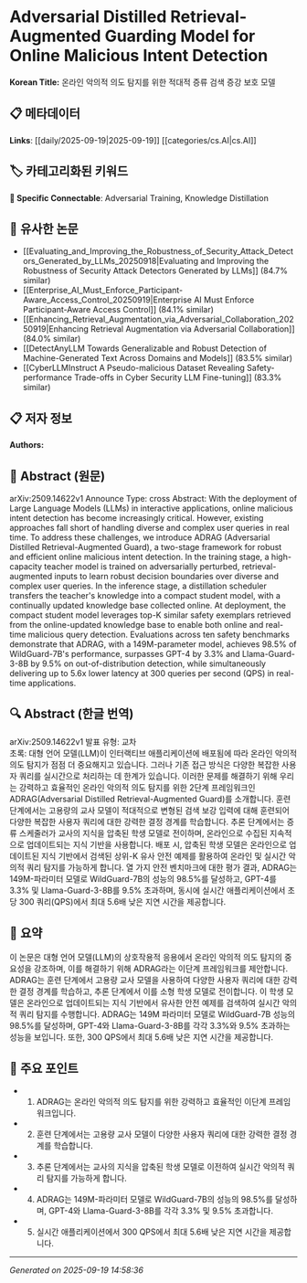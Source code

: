
# Adversarial Distilled Retrieval-Augmented Guarding Model for Online Malicious Intent Detection

**Korean Title:** 온라인 악의적 의도 탐지를 위한 적대적 증류 검색 증강 보호 모델

## 📋 메타데이터

**Links**: [[daily/2025-09-19|2025-09-19]] [[categories/cs.AI|cs.AI]]

## 🏷️ 카테고리화된 키워드
**🔗 Specific Connectable**: Adversarial Training, Knowledge Distillation

## 🔗 유사한 논문
- [[Evaluating_and_Improving_the_Robustness_of_Security_Attack_Detectors_Generated_by_LLMs_20250918|Evaluating and Improving the Robustness of Security Attack Detectors Generated by LLMs]] (84.7% similar)
- [[Enterprise_AI_Must_Enforce_Participant-Aware_Access_Control_20250919|Enterprise AI Must Enforce Participant-Aware Access Control]] (84.1% similar)
- [[Enhancing_Retrieval_Augmentation_via_Adversarial_Collaboration_20250919|Enhancing Retrieval Augmentation via Adversarial Collaboration]] (84.0% similar)
- [[DetectAnyLLM Towards Generalizable and Robust Detection of Machine-Generated Text Across Domains and Models]] (83.5% similar)
- [[CyberLLMInstruct A Pseudo-malicious Dataset Revealing Safety-performance Trade-offs in Cyber Security LLM Fine-tuning]] (83.3% similar)

## 📋 저자 정보

**Authors:** 

## 📄 Abstract (원문)

arXiv:2509.14622v1 Announce Type: cross 
Abstract: With the deployment of Large Language Models (LLMs) in interactive applications, online malicious intent detection has become increasingly critical. However, existing approaches fall short of handling diverse and complex user queries in real time. To address these challenges, we introduce ADRAG (Adversarial Distilled Retrieval-Augmented Guard), a two-stage framework for robust and efficient online malicious intent detection. In the training stage, a high-capacity teacher model is trained on adversarially perturbed, retrieval-augmented inputs to learn robust decision boundaries over diverse and complex user queries. In the inference stage, a distillation scheduler transfers the teacher's knowledge into a compact student model, with a continually updated knowledge base collected online. At deployment, the compact student model leverages top-K similar safety exemplars retrieved from the online-updated knowledge base to enable both online and real-time malicious query detection. Evaluations across ten safety benchmarks demonstrate that ADRAG, with a 149M-parameter model, achieves 98.5% of WildGuard-7B's performance, surpasses GPT-4 by 3.3% and Llama-Guard-3-8B by 9.5% on out-of-distribution detection, while simultaneously delivering up to 5.6x lower latency at 300 queries per second (QPS) in real-time applications.

## 🔍 Abstract (한글 번역)

arXiv:2509.14622v1 발표 유형: 교차  
초록: 대형 언어 모델(LLM)이 인터랙티브 애플리케이션에 배포됨에 따라 온라인 악의적 의도 탐지가 점점 더 중요해지고 있습니다. 그러나 기존 접근 방식은 다양한 복잡한 사용자 쿼리를 실시간으로 처리하는 데 한계가 있습니다. 이러한 문제를 해결하기 위해 우리는 강력하고 효율적인 온라인 악의적 의도 탐지를 위한 2단계 프레임워크인 ADRAG(Adversarial Distilled Retrieval-Augmented Guard)를 소개합니다. 훈련 단계에서는 고용량의 교사 모델이 적대적으로 변형된 검색 보강 입력에 대해 훈련되어 다양한 복잡한 사용자 쿼리에 대한 강력한 결정 경계를 학습합니다. 추론 단계에서는 증류 스케줄러가 교사의 지식을 압축된 학생 모델로 전이하며, 온라인으로 수집된 지속적으로 업데이트되는 지식 기반을 사용합니다. 배포 시, 압축된 학생 모델은 온라인으로 업데이트된 지식 기반에서 검색된 상위-K 유사 안전 예제를 활용하여 온라인 및 실시간 악의적 쿼리 탐지를 가능하게 합니다. 열 가지 안전 벤치마크에 대한 평가 결과, ADRAG는 149M-파라미터 모델로 WildGuard-7B의 성능의 98.5%를 달성하고, GPT-4를 3.3% 및 Llama-Guard-3-8B를 9.5% 초과하며, 동시에 실시간 애플리케이션에서 초당 300 쿼리(QPS)에서 최대 5.6배 낮은 지연 시간을 제공합니다.

## 📝 요약

이 논문은 대형 언어 모델(LLM)의 상호작용적 응용에서 온라인 악의적 의도 탐지의 중요성을 강조하며, 이를 해결하기 위해 ADRAG라는 이단계 프레임워크를 제안합니다. ADRAG는 훈련 단계에서 고용량 교사 모델을 사용하여 다양한 사용자 쿼리에 대한 강력한 결정 경계를 학습하고, 추론 단계에서 이를 소형 학생 모델로 전이합니다. 이 학생 모델은 온라인으로 업데이트되는 지식 기반에서 유사한 안전 예제를 검색하여 실시간 악의적 쿼리 탐지를 수행합니다. ADRAG는 149M 파라미터 모델로 WildGuard-7B 성능의 98.5%를 달성하며, GPT-4와 Llama-Guard-3-8B를 각각 3.3%와 9.5% 초과하는 성능을 보입니다. 또한, 300 QPS에서 최대 5.6배 낮은 지연 시간을 제공합니다.

## 🎯 주요 포인트

- 1. ADRAG는 온라인 악의적 의도 탐지를 위한 강력하고 효율적인 이단계 프레임워크입니다.

- 2. 훈련 단계에서는 고용량 교사 모델이 다양한 사용자 쿼리에 대한 강력한 결정 경계를 학습합니다.

- 3. 추론 단계에서는 교사의 지식을 압축된 학생 모델로 이전하여 실시간 악의적 쿼리 탐지를 가능하게 합니다.

- 4. ADRAG는 149M-파라미터 모델로 WildGuard-7B의 성능의 98.5%를 달성하며, GPT-4와 Llama-Guard-3-8B를 각각 3.3% 및 9.5% 초과합니다.

- 5. 실시간 애플리케이션에서 300 QPS에서 최대 5.6배 낮은 지연 시간을 제공합니다.

---

*Generated on 2025-09-19 14:58:36*